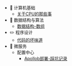 - :art: 计算机基础
    - [关于CPU的那些事](计算机基础/关于CPU的那些事.md)
- :dart: 数据结构与算法
    - [数据结构-数组](数据结构与算法/数据结构-数组.md)
- :pencil2: 程序设计
    - [代码的坏味道](程序设计/代码的坏味道.md)
- :palm_tree: 微服务
    - 配置中心
        - [Apollob部署-踩坑记录](微服务/配置中心/apollo-踩坑记录.md)